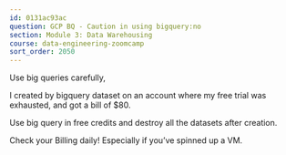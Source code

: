 ```yaml
---
id: 0131ac93ac
question: GCP BQ - Caution in using bigquery:no
section: Module 3: Data Warehousing
course: data-engineering-zoomcamp
sort_order: 2050
---
```


Use big queries carefully,

I created by bigquery dataset on an account where my free trial was exhausted, and got a bill of $80.

Use big query in free credits and destroy all the datasets after creation.

Check your Billing daily! Especially if you’ve spinned up a VM.


